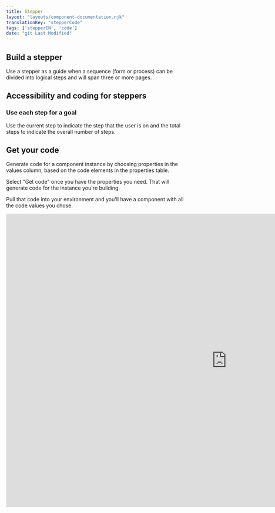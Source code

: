 ```yaml
---
title: Stepper
layout: "layouts/component-documentation.njk"
translationKey: "stepperCode"
tags: ['stepperEN', 'code']
date: "git Last Modified"
---
```


## Build a stepper

Use a stepper as a guide when a sequence (form or process) can be divided into logical steps and will span three or more pages.

## Accessibility and coding for steppers

### Use each step for a goal


Use the current step to indicate the step that the user is on and the total steps to indicate the overall number of steps.

## Get your code

Generate code for a component instance by choosing properties in the values column, based on the code elements in the properties table.

Select "Get code" once you have the properties you need. That will generate code for the instance you're building.

Pull that code into your environment and you'll have a component with all the code values you chose.

<iframe
  title="Overview of gcds-stepper properties and events."
  src="https://cds-snc.github.io/gcds-components/?path=/docs/components-stepper--default&viewMode=docs&shortcuts=false&singleStory=true"
  width="1200"
  height="800"
  style="display: block; margin: 0 auto;"
  frameBorder="0"
></iframe>
